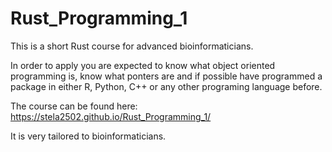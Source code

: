 # Rust_Programming_1

This is a short Rust course for advanced bioinformaticians. 

In order to apply you are expected to know what object oriented programming is, know what ponters are and if possible have programmed a package in either R, Python, C++ or any other programing language before.

The course can be found here: https://stela2502.github.io/Rust_Programming_1/

It is very tailored to bioinformaticians.